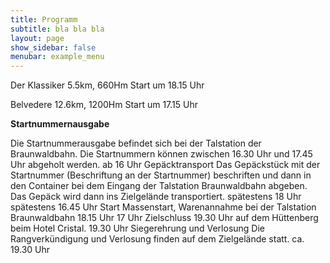 ```yaml
---
title: Programm
subtitle: bla bla bla
layout: page
show_sidebar: false
menubar: example_menu
---
```



Der Klassiker
5.5km, 660Hm
Start um 18.15 Uhr

Belvedere
12.6km, 1200Hm
Start um 17.15 Uhr


<b> Startnummernausgabe</b>

Die Startnummerausgabe befindet sich bei der Talstation der Braunwaldbahn. Die Startnummern können zwischen 16.30 Uhr und 17.45 Uhr abgeholt werden.	ab 16 Uhr
Gepäcktransport
Das Gepäckstück mit der Startnummer (Beschriftung an der Startnummer) beschriften und dann in den Container bei dem Eingang der Talstation Braunwaldbahn abgeben. Das Gepäck wird dann ins Zielgelände transportiert.	spätestens 18 Uhr	spätestens 16.45 Uhr
Start
Massenstart, Warenannahme bei der Talstation Braunwaldbahn	18.15 Uhr	17 Uhr
Zielschluss
19.30 Uhr auf dem Hüttenberg beim Hotel Cristal.	19.30 Uhr
Siegerehrung und Verlosung
Die Rangverkündigung und Verlosung finden auf dem Zielgelände statt.	ca. 19.30 Uhr
